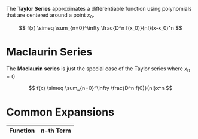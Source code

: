 The **Taylor Series** approximates a differentiable function using polynomials that are centered around a point $x_0$.

$$
f(x) \simeq \sum_{n=0}^\infty \frac{D^n f(x_0)}{n!}(x-x_0)^n
$$

# Maclaurin Series

The **Maclaurin series** is just the special case of the Taylor series where $x_0=0$

$$
f(x) \simeq \sum_{n=0}^\infty \frac{D^n f(0)}{n!}x^n
$$

# Common Expansions

|Function|_n_-th Term|
|-------|-----------|